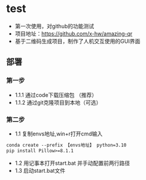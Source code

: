 # test
* 第一次使用，对github的功能测试
* 项目地址：https://github.com/x-hw/amazing-qr
* 基于二维码生成项目，制作了人机交互使用的GUI界面

## 部署

### 第一步
* 1.1.1 通过code下载压缩包 （推荐）
* 1.1.2 通过git克隆项目到本地（可选）

### 第二步
* 1.1 复制envs地址,win+r打开cmd输入
```markdown
conda create --prefix 【envs地址】 python=3.10
pip install Pillow>=8.1.1
```
* 1.2 用记事本打开start.bat
      并手动配置前两行路径
* 1.3 启动start.bat文件
